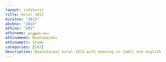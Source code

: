 ```yaml
---
layout: indikural
title: Kural 1013
kuralno: "1013"
abskno: "1013"
athino: "102"
athiname: நாணுடைமை
athinameen: Naanudaimai
athinametr: Shame
categories: [102]
description: Naanudaimai kural 1013 with meaning in tamil and english 
---
```


